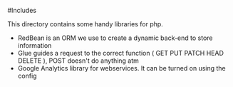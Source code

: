 #Includes

This directory contains some handy libraries for php.

* RedBean is an ORM we use to create a dynamic back-end to store information
* Glue guides a request to the correct function ( GET PUT PATCH HEAD DELETE ), POST doesn't do anything atm
* Google Analytics library for webservices. It can be turned on using the config
